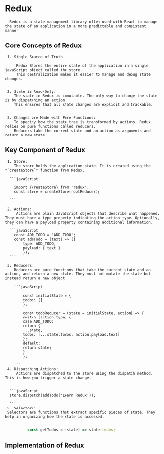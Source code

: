 # Redux

      Redux is a state management library often used with React to manage the state of an application in a more predictable and consistent manner

## Core Concepts of Redux

     1. Single Source of Truth

         Redux Stores the entire state of the application in a single javaScript object called the store.
         This centralization makes it easier to manage and debug state changes.


     2. State is Read-Only:
        The state in Redux is immutable. The only way to change the state is by dispatching an action.
        This ensures that all state changes are explicit and trackable.


     3. Changes are Made with Pure Functions:
        To specify how the state tree is transformed by actions, Redux relies on pure functions called reducers.
        Reducers take the current state and an action as arguments and return a new state.

## Key Component of Redux

     1. Store:
        The store holds the application state. It is created using the *`createStore`* function from Redux.

      ```javaScript

        import {createStore} from 'redux';
        const store = createStore(rootReducer);

      ```

     2. Actions:
         Actions are plain JavaScript objects that describe what happened. They must have a type property indicating the action type. Optionally, they can have a payload property containing additional information.

      ```javaScript
        const ADD_TODO = 'ADD_TODO';
        const addTodo = (text) => ({
            type: ADD_TODO,
            payload: { text }
            });
      ```

     3. Reducers:
        Reducers are pure functions that take the current state and an action, and return a new state. They must not mutate the state but instead return a new object.

        ```javaScript

            const initialState = {
            todos: []
            };

            const todoReducer = (state = initialState, action) => {
            switch (action.type) {
            case ADD_TODO:
            return {
            ...state,
            todos: [...state.todos, action.payload.text]
            };
            default:
            return state;
            }
            };

        ```
     4. Dispatching Actions:
         Actions are dispatched to the store using the dispatch method. This is how you trigger a state change.


      ```javaScript
      store.dispatch(addTodo('Learn Redux'));

      ```
     5. Selectors:
     Selectors are functions that extract specific pieces of state. They help in organizing how the state is accessed.

```javaScript

          const getTodos = (state) => state.todos;


```

## Implementation of Redux
